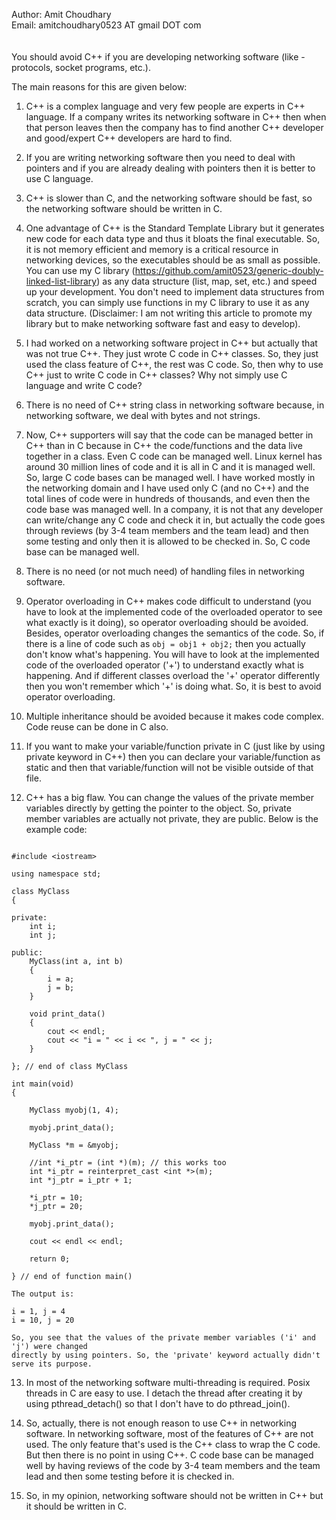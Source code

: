 
Author: Amit Choudhary<br>
Email: amitchoudhary0523 AT gmail DOT com<br>
<br>
<br>
You should avoid C++ if you are developing networking software (like - protocols, socket programs, etc.).

The main reasons for this are given below:

1. C++ is a complex language and very few people are experts in C++ language. If a company writes its networking software in C++ then when that person leaves then the company has to find another C++ developer and good/expert C++ developers are hard to find.

2. If you are writing networking software then you need to deal with pointers and if you are already dealing with pointers then it is better to use C language.

3. C++ is slower than C, and the networking software should be fast, so the networking software should be written in C.

4. One advantage of C++ is the Standard Template Library but it generates new code for each data type and thus it bloats the final executable. So, it is not memory efficient and memory is a critical resource in networking devices, so the executables should be as small as possible. You can use my C library (https://github.com/amit0523/generic-doubly-linked-list-library) as any data structure (list, map, set, etc.) and speed up your development. You don't need to implement data structures from scratch, you can simply use functions in my C library to use it as any data structure. (Disclaimer: I am not writing this article to promote my library but to make networking software fast and easy to develop).

5. I had worked on a networking software project in C++ but actually that was not true C++. They just wrote C code in C++ classes. So, they just used the class feature of C++, the rest was C code. So, then why to use C++ just to write C code in C++ classes? Why not simply use C language and write C code?

6. There is no need of C++ string class in networking software because, in networking software, we deal with bytes and not strings.

7. Now, C++ supporters will say that the code can be managed better in C++ than in C because in C++ the code/functions and the data live together in a class. Even C code can be managed well. Linux kernel has around 30 million lines of code and it is all in C and it is managed well. So, large C code bases can be managed well. I have worked mostly in the networking domain and I have used only C (and no C++) and the total lines of code were in hundreds of thousands, and even then the code base was managed well. In a company, it is not that any developer can write/change any C code and check it in, but actually the code goes through reviews (by 3-4 team members and the team lead) and then some testing and only then it is allowed to be checked in. So, C code base can be managed well.

8. There is no need (or not much need) of handling files in networking software.

9. Operator overloading in C++ makes code difficult to understand (you have to look at the implemented code of the overloaded operator to see what exactly is it doing), so operator overloading should be avoided. Besides, operator overloading changes the semantics of the code. So, if there is a line of code such as ```obj = obj1 + obj2;``` then you actually don't know what's happening. You will have to look at the implemented code of the overloaded operator ('+') to understand exactly what is happening. And if different classes overload the '+' operator differently then you won't remember which '+' is doing what. So, it is best to avoid operator overloading.

10. Multiple inheritance should be avoided because it makes code complex. Code reuse can be done in C also.

11. If you want to make your variable/function private in C (just like by using private keyword in C++) then you can declare your variable/function as static and then that variable/function will not be visible outside of that file.

12. C++ has a big flaw. You can change the values of the private member variables directly by getting the pointer to the object. So, private member variables are actually not private, they are public. Below is the example code:
```

#include <iostream>

using namespace std;

class MyClass
{

private:
    int i;
    int j;

public:
    MyClass(int a, int b)
    {
        i = a;
        j = b;
    }

    void print_data()
    {
        cout << endl;
        cout << "i = " << i << ", j = " << j;
    }

}; // end of class MyClass

int main(void)
{

    MyClass myobj(1, 4);

    myobj.print_data();

    MyClass *m = &myobj;

    //int *i_ptr = (int *)(m); // this works too
    int *i_ptr = reinterpret_cast <int *>(m);
    int *j_ptr = i_ptr + 1;

    *i_ptr = 10;
    *j_ptr = 20;

    myobj.print_data();

    cout << endl << endl;

    return 0;

} // end of function main()

The output is:

i = 1, j = 4
i = 10, j = 20

So, you see that the values of the private member variables ('i' and 'j') were changed
directly by using pointers. So, the 'private' keyword actually didn't serve its purpose.

```

13. In most of the networking software multi-threading is required. Posix threads in C are easy to use. I detach the thread after creating it by using pthread_detach() so that I don't have to do pthread_join().

14. So, actually, there is not enough reason to use C++ in networking software. In networking software, most of the features of C++ are not used. The only feature that's used is the C++ class to wrap the C code. But then there is no point in using C++. C code base can be managed well by having reviews of the code by 3-4 team members and the team lead and then some testing before it is checked in.

15. So, in my opinion, networking software should not be written in C++ but it should be written in C.
